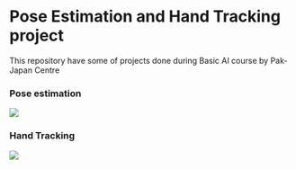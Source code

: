 # Pose Estimation and Hand Tracking project

This repository have some of projects done during Basic AI course by Pak-Japan Centre

### Pose estimation


![](./Pose_estimation/pose_est.gif)



### Hand Tracking


![](./Hand_tracking/hand_track.gif)
